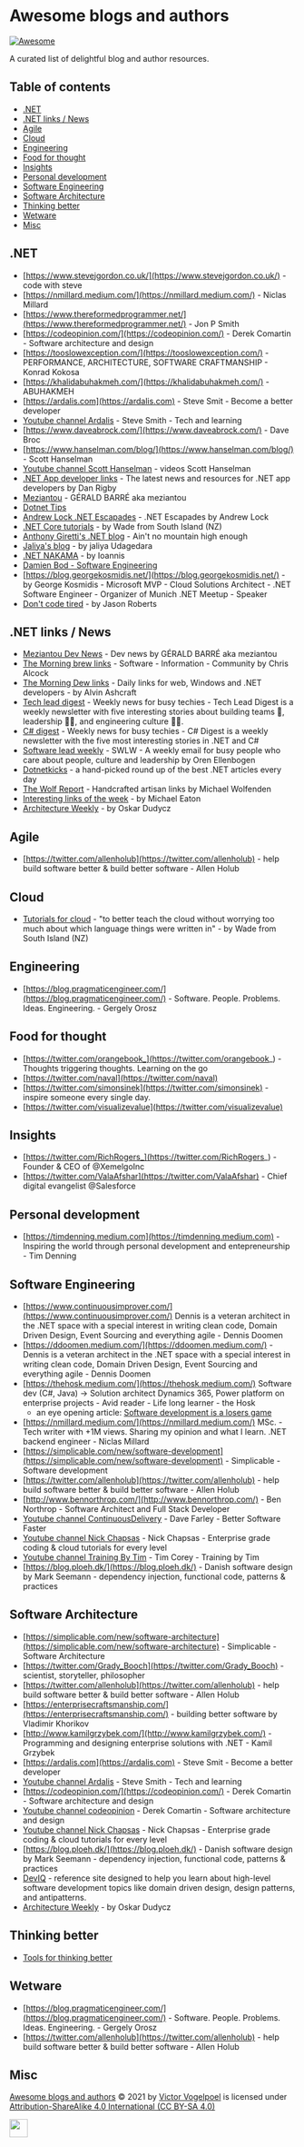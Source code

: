 # Awesome blogs and authors <!-- omit in toc -->

[![Awesome](https://cdn.rawgit.com/sindresorhus/awesome/d7305f38d29fed78fa85652e3a63e154dd8e8829/media/badge.svg)](https://github.com/sindresorhus/awesome)

A curated list of delightful blog and author resources.

## Table of contents <!-- omit in toc -->

- [.NET](#net)
- [.NET links / News](#net-links--news)
- [Agile](#agile)
- [Cloud](#cloud)
- [Engineering](#engineering)
- [Food for thought](#food-for-thought)
- [Insights](#insights)
- [Personal development](#personal-development)
- [Software Engineering](#software-engineering)
- [Software Architecture](#software-architecture)
- [Thinking better](#thinking-better)
- [Wetware](#wetware)
- [Misc](#misc)

## .NET

- [https://www.stevejgordon.co.uk/](https://www.stevejgordon.co.uk/) - code with steve
- [https://nmillard.medium.com/](https://nmillard.medium.com/) - Niclas Millard
- [https://www.thereformedprogrammer.net/](https://www.thereformedprogrammer.net/) - Jon P Smith
- [https://codeopinion.com/](https://codeopinion.com/) - Derek Comartin - Software architecture and design
- [https://tooslowexception.com/](https://tooslowexception.com/) - PERFORMANCE, ARCHITECTURE, SOFTWARE CRAFTMANSHIP - Konrad Kokosa
- [https://khalidabuhakmeh.com/](https://khalidabuhakmeh.com/) - ABUHAKMEH
- [https://ardalis.com](https://ardalis.com) - Steve Smit - Become a better developer
- [Youtube channel Ardalis](https://www.youtube.com/c/Ardalis) - Steve Smith - Tech and learning
- [https://www.daveabrock.com/](https://www.daveabrock.com/) - Dave Broc
- [https://www.hanselman.com/blog/](https://www.hanselman.com/blog/) - Scott Hanselman
- [Youtube channel Scott Hanselman](https://www.youtube.com/c/shanselman) - videos Scott Hanselman
- [.NET App developer links](https://links.danrigby.com/) - The latest news and resources for .NET app developers by Dan Rigby
- [Meziantou](https://www.meziantou.net/archives.htm) - GÉRALD BARRÉ aka meziantou
- [Dotnet Tips](https://dotnettips.wordpress.com/)
- [Andrew Lock .NET Escapades](https://andrewlock.net/) - .NET Escapades by Andrew Lock
- [.NET Core tutorials](https://dotnetcoretutorials.com/) - by Wade from South Island (NZ)
- [Anthony Giretti's .NET blog](https://anthonygiretti.com/) - Ain't no mountain high enough
- [Jaliya's blog](https://jaliyaudagedara.blogspot.com) - by jaliya Udagedara 
- [.NET NAKAMA](https://www.dotnetnakama.com/) - by Ioannis
- [Damien Bod - Software Engineering](https://damienbod.com/)
- [https://blog.georgekosmidis.net/](https://blog.georgekosmidis.net/) - by George Kosmidis - Microsoft MVP - Cloud Solutions Architect - .NET Software Engineer - Organizer of Munich .NET Meetup - Speaker
- [Don't code tired](http://dontcodetired.com/blog/archive) - by Jason Roberts

  
## .NET links / News

- [Meziantou Dev News](https://www.meziantou.net/news-links.htm) - Dev news by GÉRALD BARRÉ aka meziantou
- [The Morning brew links](https://blog.cwa.me.uk/) - Software - Information - Community by Chris Alcock
- [The Morning Dew links](https://www.alvinashcraft.com/) - Daily links for web, Windows and .NET developers - by Alvin Ashcraft
- [Tech lead digest](https://techleaddigest.net/digests) - Weekly news for busy techies - Tech Lead Digest is a weekly newsletter with five interesting stories about building teams 🤼, leadership 👨‍✈️, and engineering culture 🕺🏻. 
- [C# digest](https://csharpdigest.net/digests) - Weekly news for busy techies - C# Digest is a weekly newsletter with the five most interesting stories in .NET and C# 
- [Software lead weekly](https://softwareleadweekly.com/) - SWLW - A weekly email for busy people who care about people, culture and leadership by Oren Ellenbogen
- [Dotnetkicks](https://dotnetkicks.com/) - a hand-picked round up of the best .NET articles every day
- [The Wolf Report](https://michael-wolfenden.github.io/) - Handcrafted artisan links by Michael Wolfenden
- [Interesting links of the week](https://samestuffdifferentday.com/) - by Michael Eaton
- [Architecture Weekly](https://www.architecture-weekly.com/) - by Oskar Dudycz

## Agile

- [https://twitter.com/allenholub](https://twitter.com/allenholub) - help build software better & build better software - Allen Holub

## Cloud

- [Tutorials for cloud](https://tutorialsforcloud.com/) - "to better teach the cloud without worrying too much about which language things were written in" - by Wade from South Island (NZ)

## Engineering

- [https://blog.pragmaticengineer.com/](https://blog.pragmaticengineer.com/) - Software. People. Problems. Ideas. Engineering. - Gergely Orosz

## Food for thought

- [https://twitter.com/orangebook_](https://twitter.com/orangebook_) - Thoughts triggering thoughts. Learning on the go
- [https://twitter.com/naval](https://twitter.com/naval)
- [https://twitter.com/simonsinek](https://twitter.com/simonsinek) - inspire someone every single day.
- [https://twitter.com/visualizevalue](https://twitter.com/visualizevalue)

## Insights

- [https://twitter.com/RichRogers_](https://twitter.com/RichRogers_) - Founder & CEO of @XemelgoInc
- [https://twitter.com/ValaAfshar](https://twitter.com/ValaAfshar) - Chief digital evangelist @Salesforce

## Personal development

- [https://timdenning.medium.com](https://timdenning.medium.com) - Inspiring the world through personal development and entepreneurship - Tim Denning

## Software Engineering

- [https://www.continuousimprover.com/](https://www.continuousimprover.com/) Dennis is a veteran architect in the .NET space with a special interest in writing clean code, Domain Driven Design, Event Sourcing and everything agile - Dennis Doomen
- [https://ddoomen.medium.com/](https://ddoomen.medium.com/) - Dennis is a veteran architect in the .NET space with a special interest in writing clean code, Domain Driven Design, Event Sourcing and everything agile - Dennis Doomen
- [https://thehosk.medium.com/](https://thehosk.medium.com/) Software dev (C#, Java) → Solution architect Dynamics 365, Power platform on enterprise projects - Avid reader - Life long learner - the Hosk
  - an eye opening article: [Software development is a losers game](https://thehosk.medium.com/software-development-is-a-losers-game-fc68bb30d7eb)
- [https://nmillard.medium.com/](https://nmillard.medium.com/) MSc. - Tech writer with +1M views. Sharing my opinion and what I learn. .NET backend engineer - Niclas Millard
- [https://simplicable.com/new/software-development](https://simplicable.com/new/software-development)<!-- omit in link analyzer --> - Simplicable - Software development
- [https://twitter.com/allenholub](https://twitter.com/allenholub) - help build software better & build better software - Allen Holub
- [http://www.bennorthrop.com/](http://www.bennorthrop.com/) - Ben Northrop - Software Architect and Full Stack Developer
- [Youtube channel ContinuousDelivery](https://www.youtube.com/c/ContinuousDelivery) - Dave Farley - Better Software Faster
- [Youtube channel Nick Chapsas](https://www.youtube.com/c/Elfocrash) - Nick Chapsas - Enterprise grade coding & cloud tutorials for every level
- [Youtube channel Training By Tim](https://www.youtube.com/user/IAmTimCorey) - Tim Corey - Training by Tim
- [https://blog.ploeh.dk/](https://blog.ploeh.dk/) - Danish software design by Mark Seemann - dependency injection, functional code, patterns & practices

## Software Architecture

- [https://simplicable.com/new/software-architecture](https://simplicable.com/new/software-architecture)<!-- omit in link analyzer --> - Simplicable - Software Architecture
- [https://twitter.com/Grady_Booch](https://twitter.com/Grady_Booch) - scientist, storyteller, philosopher
- [https://twitter.com/allenholub](https://twitter.com/allenholub) - help build software better & build better software - Allen Holub
- [https://enterprisecraftsmanship.com/](https://enterprisecraftsmanship.com/) - building better software by Vladimir Khorikov
- [http://www.kamilgrzybek.com/](http://www.kamilgrzybek.com/) - Programming and designing enterprise solutions with .NET - Kamil Grzybek
- [https://ardalis.com](https://ardalis.com) - Steve Smit - Become a better developer
- [Youtube channel Ardalis](https://www.youtube.com/c/Ardalis) - Steve Smith - Tech and learning
- [https://codeopinion.com/](https://codeopinion.com/) - Derek Comartin - Software architecture and design
- [Youtube channel codeopinion](https://www.youtube.com/channel/UC3RKA4vunFAfrfxiJhPEplw) - Derek Comartin - Software architecture and design
- [Youtube channel Nick Chapsas](https://www.youtube.com/c/Elfocrash) - Nick Chapsas - Enterprise grade coding & cloud tutorials for every level
- [https://blog.ploeh.dk/](https://blog.ploeh.dk/) - Danish software design by Mark Seemann - dependency injection, functional code, patterns & practices
- [DevIQ](https://deviq.com/) - reference site designed to help you learn about high-level software development topics like domain driven design, design patterns, and antipatterns.
- [Architecture Weekly](https://www.architecture-weekly.com/) - by Oskar Dudycz

## Thinking better

- [Tools for thinking better](https://untools.co/)

## Wetware

- [https://blog.pragmaticengineer.com/](https://blog.pragmaticengineer.com/) - Software. People. Problems. Ideas. Engineering. - Gergely Orosz
- [https://twitter.com/allenholub](https://twitter.com/allenholub) - help build software better & build better software - Allen Holub

## Misc

[Awesome blogs and authors](https://github.com/victorvogelpoel/awesome-blogs-and-authors/blob/master/README.md) © 2021 by [Victor Vogelpoel](https://victorvogelpoel.nl) is licensed under [Attribution-ShareAlike 4.0 International (CC BY-SA 4.0)](https://creativecommons.org/licenses/by-sa/4.0/)

<img src="https://mirrors.creativecommons.org/presskit/buttons/88x31/png/by-sa.png" height="32"/>
